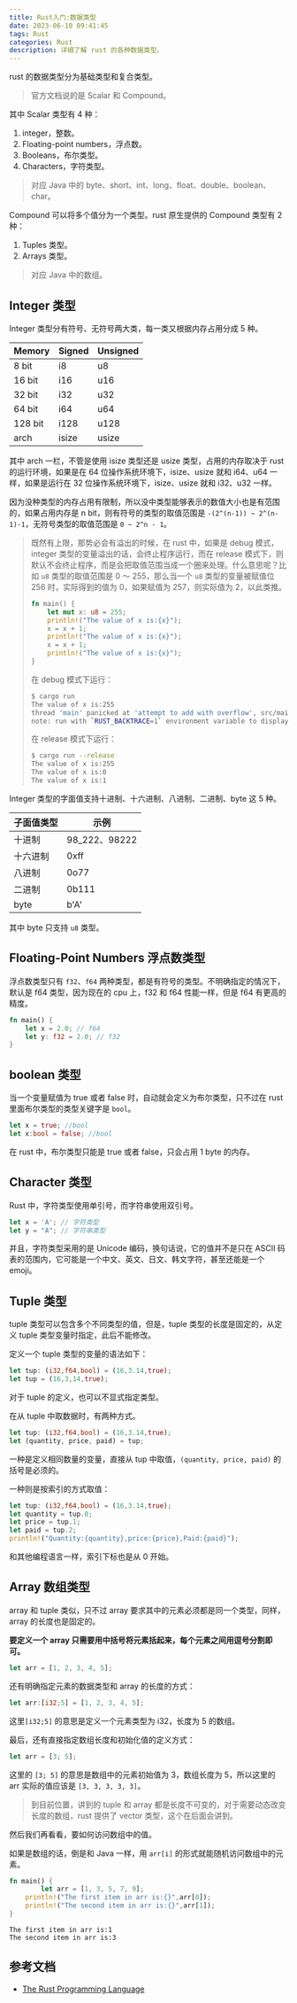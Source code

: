 ```yaml
---
title: Rust入门:数据类型
date: 2023-06-10 09:41:45
tags: Rust
categories: Rust
description: 详细了解 rust 的各种数据类型。
---
```


rust 的数据类型分为基础类型和复合类型。

> 官方文档说的是 Scalar 和 Compound。

其中 Scalar 类型有 4 种：

1. integer，整数。
2. Floating-point numbers，浮点数。
3. Booleans，布尔类型。
4. Characters，字符类型。

> 对应 Java 中的 byte、short、int、long、float、double、boolean、char。

Compound 可以将多个值分为一个类型。rust 原生提供的 Compound 类型有 2 种：

1. Tuples 类型。
2. Arrays 类型。

> 对应 Java 中的数组。

## Integer 类型

Integer 类型分有符号、无符号两大类，每一类又根据内存占用分成 5 种。

| Memory  | Signed | Unsigned |
| ------- | ------ | -------- |
| 8 bit   | i8     | u8       |
| 16 bit  | i16    | u16      |
| 32 bit  | i32    | u32      |
| 64 bit  | i64    | u64      |
| 128 bit | i128   | u128     |
| arch    | isize  | usize    |

其中 arch 一栏，不管是使用 isize 类型还是 usize 类型，占用的内存取决于 rust 的运行环境，如果是在 64 位操作系统环境下，isize、usize 就和 i64、u64 一样，如果是运行在 32 位操作系统环境下，isize、usize 就和 i32、u32 一样。

因为没种类型的内存占用有限制，所以没中类型能够表示的数值大小也是有范围的，如果占用内存是 n bit，则有符号的类型的取值范围是 `-(2^(n-1)) ~ 2^(n-1)-1`，无符号类型的取值范围是 `0 ~ 2^n - 1`。

> 既然有上限，那势必会有溢出的时候，在 rust 中，如果是 debug 模式，integer 类型的变量溢出的话，会终止程序运行，而在 release 模式下，则默认不会终止程序，而是会把取值范围当成一个圈来处理。什么意思呢？比如 `u8` 类型的取值范围是 0 ～ 255，那么当一个 `u8` 类型的变量被赋值位 256 时，实际得到的值为 0，如果赋值为 257，则实际值为 2，以此类推。
>
> ```rust
> fn main() {
>     let mut x: u8 = 255;
>     println!("The value of x is:{x}");
>     x = x + 1;
>     println!("The value of x is:{x}");
>     x = x + 1;
>     println!("The value of x is:{x}");
> }
> ```
>
> 在 debug 模式下运行：
>
> ```bash
> $ cargo run
> The value of x is:255
> thread 'main' panicked at 'attempt to add with overflow', src/main.rs:15:9
> note: run with `RUST_BACKTRACE=1` environment variable to display a backtrace
> ```
>
> 在 release 模式下运行：
>
> ```bash
> $ cargo run --release
> The value of x is:255
> The value of x is:0
> The value of x is:1
> ```

Integer 类型的字面值支持十进制、十六进制、八进制、二进制、byte 这 5 种。

| 子面值类型 | 示例          |
| ---------- | ------------- |
| 十进制     | 98_222、98222 |
| 十六进制   | 0xff          |
| 八进制     | 0o77          |
| 二进制     | 0b111         |
| byte       | b'A'          |

其中 byte 只支持 `u8` 类型。

## Floating-Point Numbers 浮点数类型

浮点数类型只有 `f32`、`f64` 两种类型，都是有符号的类型。不明确指定的情况下，默认是 f64 类型，因为现在的 cpu 上，f32 和 f64 性能一样，但是 f64 有更高的精度。 

```rust
fn main() {
	let x = 2.0; // f64
	let y: f32 = 2.0; // f32
}
```

## boolean 类型

当一个变量赋值为 true 或者 false 时，自动就会定义为布尔类型，只不过在 rust 里面布尔类型的类型关键字是 `bool`。

```rust
let x = true; //bool
let x:bool = false; //bool
```

在 rust 中，布尔类型只能是 true 或者 false，只会占用 1 byte 的内存。

## Character 类型

Rust 中，字符类型使用单引号，而字符串使用双引号。

```rust
let x = 'A'; // 字符类型
let y = "A"; // 字符串类型
```

并且，字符类型采用的是 Unicode 编码，换句话说，它的值并不是只在 ASCII 码表的范围内，它可能是一个中文、英文、日文、韩文字符，甚至还能是一个 emoji。

## Tuple 类型

tuple 类型可以包含多个不同类型的值，但是，tuple 类型的长度是固定的，从定义 tuple 类型变量时指定，此后不能修改。

定义一个 tuple 类型的变量的语法如下：

```rust
let tup: (i32,f64,bool) = (16,3.14,true);
let tup = (16,3,14,true);
```

对于 tuple 的定义，也可以不显式指定类型。

在从 tuple 中取数据时，有两种方式。

```rust
let tup: (i32,f64,bool) = (16,3.14,true);
let (quantity, price, paid) = tup;
```

一种是定义相同数量的变量，直接从 tup 中取值，`(quantity, price, paid)` 的括号是必须的。

一种则是按索引的方式取值：

```rust
let tup: (i32,f64,bool) = (16,3.14,true);
let quantity = tup.0;
let price = tup.1;
let paid = tup.2;
println!("Quantity:{quantity},price:{price},Paid:{paid}");
```

和其他编程语言一样，索引下标也是从 0 开始。

## Array 数组类型

array 和 tuple 类似，只不过 array 要求其中的元素必须都是同一个类型，同样，array 的长度也是固定的。

**要定义一个 array 只需要用中括号将元素括起来，每个元素之间用逗号分割即可。**

```rust
let arr = [1, 2, 3, 4, 5];
```

还有明确指定元素的数据类型和 array 的长度的方式：

```rust
let arr:[i32;5] = [1, 2, 3, 4, 5];
```

这里`[i32;5]` 的意思是定义一个元素类型为 i32，长度为 5 的数组。

最后，还有直接指定数组长度和初始化值的定义方式：

```rust
let arr = [3; 5];
```

这里的 `[3; 5]` 的意思是数组中的元素初始值为 3，数组长度为 5，所以这里的 arr 实际的值应该是 `[3, 3, 3, 3, 3]`。

> 到目前位置，讲到的 tuple 和 array 都是长度不可变的，对于需要动态改变长度的数组，rust 提供了 vector 类型，这个在后面会讲到。

然后我们再看看，要如何访问数组中的值。

如果是数组的话，倒是和 Java 一样，用 `arr[i]` 的形式就能随机访问数组中的元素。

```rust
fn main() {
		let arr = [1, 3, 5, 7, 9];
    println!("The first item in arr is:{}",arr[0]);
    println!("The second item in arr is:{}",arr[1]);
}
```

```
The first item in arr is:1
The second item in arr is:3
```

## 参考文档

* [The Rust Programming Language](https://doc.rust-lang.org/book/ch03-02-data-types.html)
